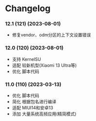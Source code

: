 # Changelog

### 12.1 (121) (2023-08-01)

- 修复vendor、odm分区的上下文设置错误

### 12.0 (120) (2023-08-01)

- 支持 KernelSU
- 适配 较新机型(Xiaomi 13 Ultra等)
- 优化 脚本代码

### 11.0 (110) (2023-03-13)

- 优化 脚本代码
- 简化 根据包名进行编译
- 适配 MIUI14和安卓13
- 添加 大量系统高频应用(精简模式)
